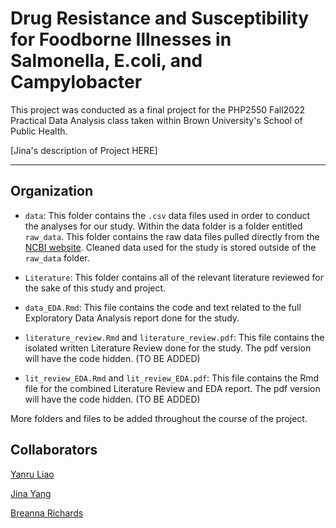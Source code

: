 # Drug Resistance and Susceptibility for Foodborne Illnesses in Salmonella, E.coli, and Campylobacter

This project was conducted as a final project for the PHP2550 Fall2022 Practical Data Analysis class taken within Brown University's School of Public Health.


[Jina's description of Project HERE]



------------------------------------------------------------

## Organization 

- `data`: This folder contains the `.csv` data files used in order to conduct the analyses for our study. Within the data folder is a folder entitled `raw_data`. This folder contains the raw data files pulled directly from the [NCBI website](https://www.ncbi.nlm.nih.gov/pathogens/). Cleaned data used for the study is stored outside of the `raw_data` folder.

- `Literature`: This folder contains all of the relevant literature reviewed for the sake of this study and project. 

- `data_EDA.Rmd`: This file contains the code and text related to the full Exploratory Data Analysis report done for the study.

- `literature_review.Rmd` and `literature_review.pdf`: This file contains the isolated written Literature Review done for the study. The pdf version will have the code hidden. (TO BE ADDED)

- `lit_review_EDA.Rmd` and `lit_review_EDA.pdf`: This file contains the Rmd file for the combined Literature Review and EDA report. The pdf version will have the code hidden. (TO BE ADDED)


More folders and files to be added throughout the course of the project.


## Collaborators

[Yanru Liao](https://github.com/yanruliao)

[Jina Yang](https://github.com/JinaYang777)

[Breanna Richards](https://github.com/brichards21)
